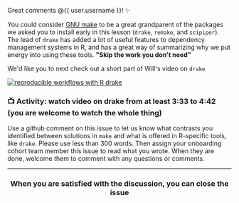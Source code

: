 Great comments @{{ user.username }}! :sparkles:

You could consider [GNU make](https://www.gnu.org/software/make/) to be a great grandparent of the packages we asked you to install early in this lesson (`drake`, `remake`, and `scipiper`). The lead of `drake` has added a lot of useful features to dependency management systems in R, and has a great way of summarizing why we put energy into using these tools. **"Skip the work you don't need"**

We'd like you to next check out a short part of Will's video on `drake`

[![reproducible workflows with R drake](https://user-images.githubusercontent.com/2349007/81425244-cea12300-911c-11ea-8555-0c5a61fbee21.png)](https://vimeo.com/362383350  "Will Landau, Reproducible workflows at scale with drake, rOpenSci Community Call")


### :tv: Activity: watch video on drake from at least 3:33 to 4:42 (you are welcome to watch the whole thing)

Use a github comment on this issue to let us know what contrasts you identified between solutions in `make` and what is offered in R-specific tools, like `drake`. Please use less than 300 words. Then assign your onboarding cohort team member this issue to read what you wrote. When they are done, welcome them to comment with any questions or comments.   

<hr><h3 align="center">When you are satisfied with the discussion, you can close the issue</h3>
